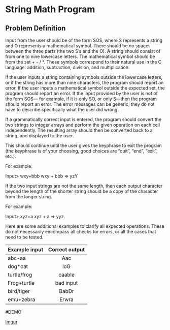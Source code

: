 # String Math Program

## Problem Definition

Input from the user should be of the form SOS, where S represents a string
and O represents a mathematical symbol. There should be no spaces between the
three parts (the two S’s and the O). A string should consist of from one to nine
lowercase letters. The mathematical symbol should be from the set + - / *. These
symbols correspond to their natural use in the C language: addition, subtraction,
division, and multiplication.

If the user inputs a string containing symbols outside the lowercase letters, or
if the string has more than nine characters, the program should report an error.
If the user inputs a mathematical symbol outside the expected set, the program
should report an error. If the input provided by the user is not of the form SOS—
for example, if it is only SO, or only S—then the program should report an error.
The error messages can be generic; they do not have to describe specifically what
the user did wrong.

If a grammatically correct input is entered, the program should convert the
two strings to integer arrays and perform the given operation on each cell independently.
The resulting array should then be converted back to a string, and
displayed to the user. 

This should continue until the user gives the
keyphrase to exit the program (the keyphrase is of your choosing, good choices
are “quit”, “end”, “exit”, etc.).

For example:

Input> wxy+bbb
wxy + bbb => yzY

If the two input strings are not the same length, then each output character
beyond the length of the shorter string should be a copy of the character from
the longer string. 

For example:

Input> xyz+a
xyz + a => yyz

Here are some additional examples to clarify all expected operations.
These do not necessarily encompass all checks for errors, or all the cases that need
to be tested.

| <b>Example input</b>  | <b>Correct output</b>   |
| --------------------- |:-----------------------:|
| abc-aa                | Aac                     |
| dog*cat               | loG                     |   
| turtle/frog           | caable                  |    
| Frog+turtle           | bad input               |
| bird/tiger            | BabDr                   |
| emu+zebra             | Erwra                   |

#DEMO

[Imgur](http://i.imgur.com/Sra4rDd.gifv)
